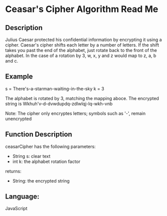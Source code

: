 # Ceasar's Cipher Algorithm Read Me

## Description

Julius Caesar protected his confidential information by encrypting it using a cipher. Caesar's cipher shifts each letter by a number of letters. If the shift takes you past the end of the alphabet, just rotate back to the front of the alphabet. In the case of a rotation by 3, w, x, y and z would map to z, a, b and c.

## Example

s = There's-a-starman-waiting-in-the-sky
k = 3

The alphabet is rotated by 3, matching the mapping aboce.  The encrypted string is Wkhuh'v-d-dvwdupdq-zdlwlqj-lq-wkh-vnb

Note: The cipher only encryptes letters; symbols such as '-', remain unencrypted

## Function Description

ceasarCipher has the following parameters:
- String s: clear text
- int k: the alphabet rotation factor

returns:
- String: the encrypted string

## Language:

JavaScript